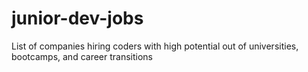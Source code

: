 # junior-dev-jobs
List of companies hiring coders with high potential out of universities, bootcamps, and career transitions

